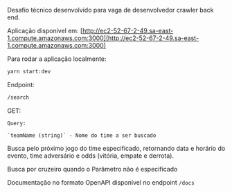 Desafio técnico desenvolvido para vaga de desenvolvedor crawler back end.

Aplicação disponível em: [http://ec2-52-67-2-49.sa-east-1.compute.amazonaws.com:3000](http://ec2-52-67-2-49.sa-east-1.compute.amazonaws.com:3000)

Para rodar a aplicação localmente:

```bash
yarn start:dev
```

Endpoint:

```bash
/search
```

GET:

    Query:

    `teamName (string)` - Nome do time a ser buscado

Busca pelo próximo jogo do time especificado, retornando data e horário do evento, time adversário e odds (vitória, empate e derrota).

Busca por cruzeiro quando o Parâmetro não é especificado

Documentação no formato OpenAPI disponível no endpoint `/docs`
